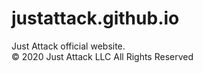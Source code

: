 # justattack.github.io
Just Attack official website.  
&copy; 2020 Just Attack LLC All Rights Reserved
